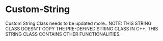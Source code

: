 # Custom-String
Custom String Class needs to be updated more..
NOTE: THIS STRING CLASS DOESN'T COPY THE PRE-DEFINED STRING CLASS IN C++. THIS STRING CLASS CONTAINS OTHER FUNCTIONALITIES.
